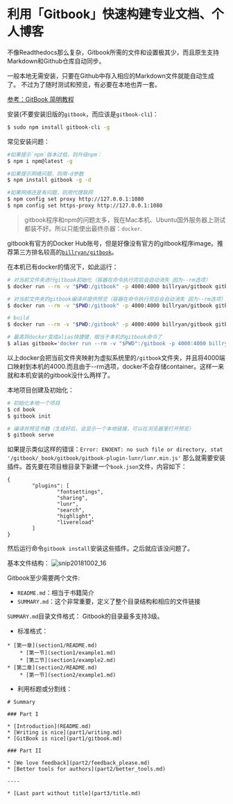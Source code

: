 # 利用「Gitbook」快速构建专业文档、个人博客

不像Readthedocs那么复杂，Gitbook所需的文件和设置极其少，而且原生支持Markdown和Github仓库自动同步。

一般本地无需安装，只要在Github中存入相应的Markdown文件就能自动生成了。
不过为了随时测试和预览，有必要在本地也弄一套。

[参考：GitBook 简明教程](http://www.chengweiyang.cn/gitbook/index.html)

安装(不要安装旧版的`gitbook`，而应该是`gitbook-cli`)：
```sh
$ sudo npm install gitbook-cli -g
```

常见安装问题：
```sh
#如果提示`npm`版本过低，则升级npm：
$ npm i npm@latest -g

#如果提示网络问题，则用-d参数
$ npm install gitbook -g -d

#如果网络还是有问题，则用代理联网
$ npm config set proxy http://127.0.0.1:1080
$ npm config set https-proxy http://127.0.0.1:1080
```

> gitbook程序和npm的问题太多，我在Mac本机、Ubuntu国外服务器上测试都装不好。所以只能使出最终杀器：`docker`.

gitbook有官方的Docker Hub账号，但是好像没有官方的gitbook程序image。推荐第三方排名较高的[`billryan/gitbook`](https://hub.docker.com/r/billryan/gitbook/)。

在本机已有docker的情况下，如此运行：
```sh
# 对当前文件夹进行gitbook初始化（容器在命令执行完后会自动消失 因为--rm选项）
$ docker run --rm -v "$PWD:/gitbook" -p 4000:4000 billryan/gitbook gitbook init

# 对当前文件夹的gitbook编译并提供预览（容器在命令执行完后会自动消失 因为--rm选项）
$ docker run --rm -v "$PWD:/gitbook" -p 4000:4000 billryan/gitbook gitbook serve

# build
$ docker run --rm -v "$PWD:/gitbook" -p 4000:4000 billryan/gitbook gitbook build

# 最高将docker变成alias快捷键，相当于本机的gitbook命令了
$ alias gitbook='docker run --rm -v "$PWD":/gitbook -p 4000:4000 billryan/gitbook gitbook'
```
以上docker会把当前文件夹映射为虚拟系统里的`/gitbook`文件夹，并且将4000端口映射到本机的4000.而且由于--rm选项，docker不会存储container。这样一来就和本机安装的gitbook没什么两样了。


本地项目创建及初始化：
```sh
# 初始化本地一个项目
$ cd book
$ gitbook init

# 编译并预览书籍（生成好后，会显示一个本地链接，可以在浏览器里打开预览）
$ gitbook serve
```


如果提示类似这样的错误：`Error: ENOENT: no such file or directory, stat '/gitbook/_book/gitbook/gitbook-plugin-lunr/lunr.min.js'`
那么就需要安装插件。首先要在项目根目录下新建一个`book.json`文件，内容如下：
```
{
        "plugins": [
                "fontsettings",
                "sharing",
                "lunr",
                "search",
                "highlight",
                "livereload"
        ]
}
```

然后运行命令`gitbook install`安装这些插件。之后就应该没问题了。



基本文件结构：
![snip20181002_16](https://user-images.githubusercontent.com/14041622/46356195-d2450c00-c694-11e8-9269-3fffee0f276c.png)

Gitbook至少需要两个文件:
- `README.md`：相当于书籍简介
- `SUMMARY.md`：这个非常重要，定义了整个目录结构和相应的文件链接


`SUMMARY.md`目录文件格式：
Gitbook的目录最多支持3级。
- 标准格式：
```
* [第一章](section1/README.md)
    * [第一节](section1/example1.md)
    * [第二节](section1/example2.md)
* [第二章](section2/README.md)
    * [第一节](section2/example1.md)
```
- 利用标题或分割线：
```
# Summary

### Part I

* [Introduction](README.md)
* [Writing is nice](part1/writing.md)
* [GitBook is nice](part1/gitbook.md)

### Part II

* [We love feedback](part2/feedback_please.md)
* [Better tools for authors](part2/better_tools.md)

----

* [Last part without title](part3/title.md)
```


